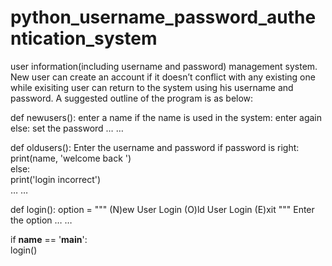 # python_username_password_authentication_system
user information(including username and password) management system. New user can create an account if it doesn’t conflict with any existing one while exisiting user can return to the system using his username and password. A suggested outline of the program is as below:

def newusers():
    enter a name
    if the name is used in the system:
        enter again
    else:
        set the password
    … …

def oldusers():
    Enter the  username and password
    if password is right:  
        print(name, 'welcome back ')  
    else:  
        print('login incorrect')  
    … …

def login():
    option = """
            (N)ew User Login 
            (O)ld User Login
            (E)xit """
    Enter the option
    … …

if __name__ == '__main__':  
    login()  
    

